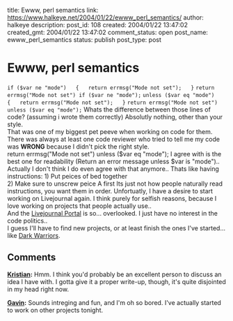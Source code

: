 title: Ewww, perl semantics
link: https://www.halkeye.net/2004/01/22/ewww_perl_semantics/
author: halkeye
description: 
post_id: 108
created: 2004/01/22 13:47:02
created_gmt: 2004/01/22 13:47:02
comment_status: open
post_name: ewww_perl_semantics
status: publish
post_type: post

# Ewww, perl semantics

`if ($var ne "mode")  
{  
return errmsg("Mode not set");  
}` `return errmsg("Mode not set") if ($var ne "mode");` `unless ($var eq "mode")  
{  
return errmsg("Mode not set");  
}` `return errmsg("Mode not set") unless ($var eq "mode");` Whats the difference between those lines of code? (assuming i wrote them correctly) Absolutly nothing, other than your style.  
That was one of my biggest pet peeve when working on code for them. There was always at least one code reviewer who tried to tell me my code was **WRONG** because I didn't pick the right style.  
return errmsg("Mode not set") unless ($var eq "mode"); I agree with is the best one for readability (Return an error message unless $var is "mode").. Actually I don't think I do even agree with that anymore.. Thats like having instructions: 1) Put peices of bed together  
2) Make sure to unscrew peice A first Its just not how people naturally read instructions, you want them in order. Unfortuatly, I have a desire to start working on Livejournal again. I think purely for selfish reasons, because I love working on projects that people actually use..  
And the [Livejournal Portal](http://www.livejournal.com/portal/) is so... overlooked. I just have no interest in the code politics..  
I guess I'll have to find new projects, or at least finish the ones I've started... like [Dark Warriors](http://www.kodekoan.com/project/darkwarriors).

## Comments

**[Kristian](#6 "2004-01-23 21:08:49"):** Hmm. I think you'd probably be an excellent person to discuss an idea I have with. I gotta give it a proper write-up, though, it's quite disjointed in my head right now.

**[Gavin](#7 "2004-01-23 21:57:16"):** Sounds intreging and fun, and I'm oh so bored. I've actually started to work on other projects tonight.

